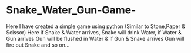 # Snake_Water_Gun-Game-
Here I have created a simple game using python 
(Similar to Stone,Paper & Scissor)
Here if Snake & Water arrives, Snake will drink Water,
if Water & Gun arrives Gun will be flushed in Water
& if Gun & Snake arrives Gun will fire out Snake
and so on...
